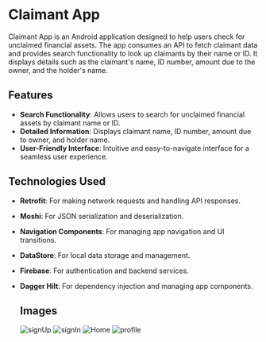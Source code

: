 # Claimant App

Claimant App is an Android application designed to help users check for unclaimed financial assets. The app consumes an API to fetch claimant data and provides search functionality to look up claimants by their name or ID. It displays details such as the claimant's name, ID number, amount due to the owner, and the holder's name.

## Features

- **Search Functionality**: Allows users to search for unclaimed financial assets by claimant name or ID.
- **Detailed Information**: Displays claimant name, ID number, amount due to owner, and holder name.
- **User-Friendly Interface**: Intuitive and easy-to-navigate interface for a seamless user experience.

## Technologies Used

- **Retrofit**: For making network requests and handling API responses.
- **Moshi**: For JSON serialization and deserialization.
- **Navigation Components**: For managing app navigation and UI transitions.
- **DataStore**: For local data storage and management.
- **Firebase**: For authentication and backend services.
- **Dagger Hilt**: For dependency injection and managing app components.

  ## Images
  ![signUp](https://github.com/user-attachments/assets/41418088-bdc0-4eb0-96a2-dfb6092a9d12)
  ![signIn](https://github.com/user-attachments/assets/e2c7522d-a0fe-4bac-a34e-c2e8ddc2e3f7)
![Home](https://github.com/user-attachments/assets/c403e850-099d-4383-9cc7-6a8beb89cbd4)
![profile](https://github.com/user-attachments/assets/48c32bfb-c5b0-4d10-8e7d-4a73c4c9f526)


  


